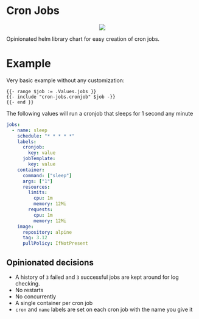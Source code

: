 # Cron Jobs

<p align="center">
  <img src="https://helm.wyrihaximus.net/images/charts/cron-jobs.png">
</p>

Opinionated helm library chart for easy creation of cron jobs.

# Example

Very basic example without any customization:

```gotemplate
{{- range $job := .Values.jobs }}
{{- include "cron-jobs.cronjob" $job -}}
{{- end }}
```

The following values will run a cronjob that sleeps for 1 second any minute

```yaml
jobs:
  - name: sleep
    schedule: "* * * * *"
    labels:
      cronjob:
        key: value
      jobTemplate:
        key: value
    container:
      command: ["sleep"]
      args: ["1"]
      resources:
        limits:
          cpu: 1m
          memory: 12Mi
        requests:
          cpu: 1m
          memory: 12Mi
    image:
      repository: alpine
      tag: 3.12
      pullPolicy: IfNotPresent
```

## Opinionated decisions

* A history of `3` failed and `3` successful jobs are kept around for log checking.
* No restarts
* No concurrently
* A single container per cron job
* `cron` and `name` labels are set on each cron job with the name you give it
